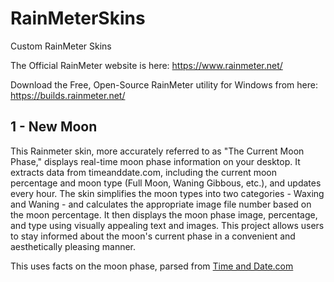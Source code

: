 # RainMeterSkins
Custom RainMeter Skins

The Official RainMeter website is here:
https://www.rainmeter.net/

Download the Free, Open-Source RainMeter utility for Windows from here:
https://builds.rainmeter.net/

## 1 - New Moon

This Rainmeter skin, more accurately referred to as "The Current Moon Phase," displays real-time moon phase information on your desktop. It extracts data from timeanddate.com, including the current moon percentage and moon type (Full Moon, Waning Gibbous, etc.), and updates every hour. The skin simplifies the moon types into two categories - Waxing and Waning - and calculates the appropriate image file number based on the moon percentage. It then displays the moon phase image, percentage, and type using visually appealing text and images. This project allows users to stay informed about the moon's current phase in a convenient and aesthetically pleasing manner.

This uses facts on the moon phase, parsed from [Time and Date.com](https://www.timeanddate.com/moon/phases/)

